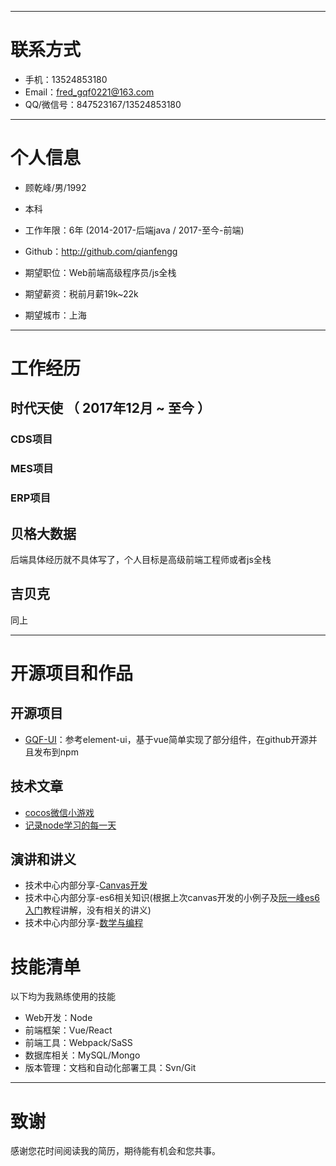 
---

# 联系方式
- 手机：13524853180
- Email：fred_gqf0221@163.com
- QQ/微信号：847523167/13524853180

---

# 个人信息

 - 顾乾峰/男/1992 
 - 本科
 - 工作年限：6年 (2014-2017-后端java / 2017-至今-前端)
 - Github：http://github.com/qianfengg

 - 期望职位：Web前端高级程序员/js全栈
 - 期望薪资：税前月薪19k~22k
 - 期望城市：上海

---

# 工作经历

## 时代天使 （ 2017年12月 ~ 至今 ）

### CDS项目

### MES项目 

### ERP项目

## 贝格大数据

后端具体经历就不具体写了，个人目标是高级前端工程师或者js全栈

## 吉贝克

同上

---

# 开源项目和作品

## 开源项目

- [GQF-UI](https://github.com/qianfengg/gqf-ui)：参考element-ui，基于vue简单实现了部分组件，在github开源并且发布到npm

## 技术文章

- [cocos微信小游戏](https://github.com/qianfengg/Wechat-Game-Training)
- [记录node学习的每一天](https://github.com/qianfengg/NODE)

## 演讲和讲义

- 技术中心内部分享-[Canvas开发](./Canvas/Canvas.md)
- 技术中心内部分享-es6相关知识(根据上次canvas开发的小例子及[阮一峰es6入门](http://es6.ruanyifeng.com/)教程讲解，没有相关的讲义)
- 技术中心内部分享-[数学与编程](./数学与编程/数学与编程.md)

# 技能清单

以下均为我熟练使用的技能

- Web开发：Node
- 前端框架：Vue/React
- 前端工具：Webpack/SaSS
- 数据库相关：MySQL/Mongo
- 版本管理：文档和自动化部署工具：Svn/Git

---

# 致谢
感谢您花时间阅读我的简历，期待能有机会和您共事。
